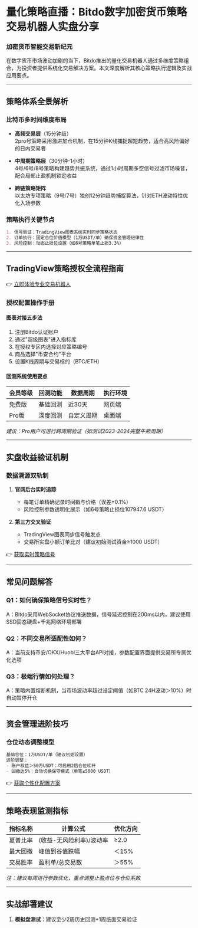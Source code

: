 # 量化策略直播：Bitdo数字加密货币策略交易机器人实盘分享

### 加密货币智能交易新纪元
在数字货币市场波动加剧的当下，Bitdo推出的量化交易机器人通过多维度策略组合，为投资者提供系统化交易解决方案。本文深度解析其核心策略执行逻辑及实战应用要点。

---

## 策略体系全景解析
### 比特币多时间维度布局
- **高频交易层**（15分钟级）  
  2pro号策略采用激进加仓机制，在15分钟K线捕捉超短趋势，适合高风险偏好的日内交易者

- **中周期策略层**（30分钟-1小时）  
  4号/6号/8号策略构建趋势共振系统，通过1小时周期多空信号过滤市场噪音，配合局部止盈机制锁定收益

- **跨链策略矩阵**  
  以太坊专项策略（9号/7号）独创12分钟趋势捕捉算法，针对ETH波动特性优化入场参数

### 策略执行关键节点
```markdown
1. 信号验证：TradingView图表系统实时同步策略状态
2. 订单执行：固定仓位价值模型（1万USDT/单）确保资金管理纪律性
3. 风险控制：动态止损位设置（如6号策略单笔止损3.3%）
```

---

## TradingView策略授权全流程指南
👉 [立即体验专业交易机器人](https://bit.ly/okx_welcome)

### 授权配置操作手册
#### 图表对接五步法
1. 注册Bitdo认证账户
2. 通过"超级图表"进入指标库
3. 在授权专区内选择对应策略编号
4. 商品选择"币安合约"平台
5. 设置K线周期与交易标的（BTC/ETH）

#### 回测系统使用要点
| 会员等级 | 回测功能 | 数据周期 | 执行环境 |
|---------|----------|----------|----------|
| 免费版  | 基础回测 | 近30天   | 网页端   |
| Pro版   | 深度回测 | 自定义周期 | 桌面端   |

*建议：Pro用户可进行跨周期验证（如测试2023-2024完整牛熊周期）*

---

## 实盘收益验证机制
### 数据溯源双轨制
1. **官网后台实时追踪**  
   - 每笔订单精确记录时间戳与价格（误差±0.1%）
   - 风险控制参数透明化展示（如6号策略止损位107947.6 USDT）

2. **第三方交叉验证**  
   - TradingView图表同步信号触发点
   - 交易所实盘小额订单比对（建议初始测试资金≥1000 USDT）

👉 [获取实时策略信号](https://bit.ly/okx_welcome)

---

## 常见问题解答
### Q1：如何确保策略信号实时性？
A：Bitdo采用WebSocket协议推送数据，信号延迟控制在200ms以内，建议使用SSD固态硬盘+千兆网络环境部署

### Q2：不同交易所适配性如何？
A：当前支持币安/OKX/Huobi三大平台API对接，参数配置界面提供交易所专属优化选项

### Q3：极端行情如何处理？
A：策略内置熔断机制，当市场波动率超过设定阈值（如BTC 24H波动＞10%）时自动暂停开仓

---

## 资金管理进阶技巧
### 仓位动态调整模型
```markdown
基础仓位：1万USDT/单（建议初始设置）
进阶调整：
- 账户权益＞50万USDT：可启用2倍仓位杠杆
- 回撤达5%：自动切换保守模式（单笔≤5000 USDT）
```

👉 [获取个性化配置方案](https://bit.ly/okx_welcome)

---

## 策略表现监测指标
| 指标名称 | 计算公式 | 优化方向 |
|---------|----------|----------|
| 夏普比率 | (收益-无风险利率)/波动率 | ≥2.0 |
| 最大回撤 | 峰值到谷值跌幅 | ＜15% |
| 交易胜率 | 盈利单/总交易数 | ＞55% |

*注：建议每周进行参数优化，重点调整止盈点位与仓位系数*

---

## 实战部署建议
1. **模拟盘测试**：建议至少2周历史回测+1周纸面交易验证